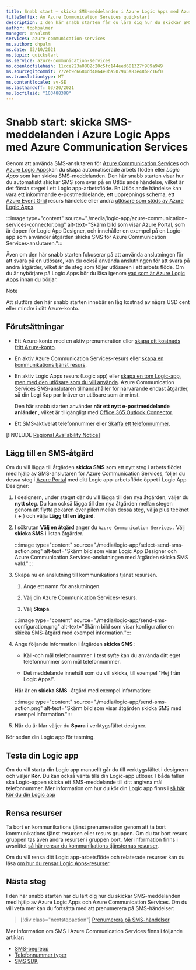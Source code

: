 ```yaml
---
title: Snabb start – skicka SMS-meddelanden i Azure Logic Apps med Azure Communication Services
titleSuffix: An Azure Communication Services quickstart
description: I den här snabb starten får du lära dig hur du skickar SMS-meddelanden i Azure Logic Apps arbets flöden med hjälp av Azure Communication Services-anslutaren.
author: tophpalmer
manager: anvalent
services: azure-communication-services
ms.author: chpalm
ms.date: 03/10/2021
ms.topic: quickstart
ms.service: azure-communication-services
ms.openlocfilehash: 11cce223a0802c20c5fc144eed681327f989a949
ms.sourcegitcommit: 772eb9c6684dd4864e0ba507945a83e48b8c16f0
ms.translationtype: MT
ms.contentlocale: sv-SE
ms.lasthandoff: 03/20/2021
ms.locfileid: "103488388"
---
```

# <a name="quickstart-send-sms-messages-in-azure-logic-apps-with-azure-communication-services"></a>Snabb start: skicka SMS-meddelanden i Azure Logic Apps med Azure Communication Services

Genom att använda SMS-anslutaren för [Azure Communication Services](../../overview.md) och [Azure Logic Apps](../../../logic-apps/logic-apps-overview.md)kan du skapa automatiserade arbets flöden eller *Logic Apps* som kan skicka SMS-meddelanden. Den här snabb starten visar hur du automatiskt skickar SMS som svar på en Utlös ande händelse, vilket är det första steget i ett Logic app-arbetsflöde. En Utlös ande händelse kan vara ett inkommande e-postmeddelande, ett upprepnings schema, ett [Azure Event Grid](../../../event-grid/overview.md) resurs händelse eller andra [utlösare som stöds av Azure Logic Apps](/connectors/connector-reference/connector-reference-logicapps-connectors).

:::image type="content" source="./media/logic-app/azure-communication-services-connector.png" alt-text="Skärm bild som visar Azure Portal, som är öppen för Logic App Designer, och innehåller en exempel på en Logic-app som använder åtgärden skicka SMS för Azure Communication Services-anslutaren.":::

Även om den här snabb starten fokuserar på att använda anslutningen för att svara på en utlösare, kan du också använda anslutningen för att svara på andra åtgärder, vilket är de steg som följer utlösaren i ett arbets flöde. Om du är nybörjare på Logic Apps bör du läsa igenom [vad som är Azure Logic Apps](../../../logic-apps/logic-apps-overview.md) innan du börjar.

> [!NOTE]
> Att slutföra den här snabb starten innebär en låg kostnad av några USD cent eller mindre i ditt Azure-konto.

## <a name="prerequisites"></a>Förutsättningar

- Ett Azure-konto med en aktiv prenumeration eller [skapa ett kostnads fritt Azure-konto](https://azure.microsoft.com/free/?WT.mc_id=A261C142F).

- En aktiv Azure Communication Services-resurs eller [skapa en kommunikations tjänst resurs](../create-communication-resource.md).

- En aktiv Logic Apps resurs (Logic app) eller [skapa en tom Logic-app, men med den utlösare som du vill använda](../../../logic-apps/quickstart-create-first-logic-app-workflow.md). Azure Communication Services SMS-anslutaren tillhandahåller för närvarande endast åtgärder, så din Logi Kap par kräver en utlösare som är minst.

  Den här snabb starten använder **när ett nytt e-postmeddelande anländer** , vilket är tillgängligt med [Office 365 Outlook Connector](/connectors/office365/).

- Ett SMS-aktiverat telefonnummer eller [Skaffa ett telefonnummer](./get-phone-number.md).

[!INCLUDE [Regional Availability Notice](../../includes/regional-availability-include.md)]

## <a name="add-an-sms-action"></a>Lägg till en SMS-åtgärd

Om du vill lägga till åtgärden **skicka SMS** som ett nytt steg i arbets flödet med hjälp av SMS-anslutaren för Azure Communication Services, följer du dessa steg i [Azure Portal](https://portal.azure.com) med ditt Logic app-arbetsflöde öppet i Logic App Designer:

1. I designern, under steget där du vill lägga till den nya åtgärden, väljer du **nytt steg**. Du kan också lägga till den nya åtgärden mellan stegen genom att flytta pekaren över pilen mellan dessa steg, välja plus tecknet ( **+** ) och välja **Lägg till en åtgärd**.

1. I sökrutan **Välj en åtgärd** anger du `Azure Communication Services` . Välj **skicka SMS** i listan åtgärder.

   :::image type="content" source="./media/logic-app/select-send-sms-action.png" alt-text="Skärm bild som visar Logic App Designer och Azure Communication Services-anslutningen med åtgärden skicka SMS vald.":::

1. Skapa nu en anslutning till kommunikations tjänst resursen.

   1. Ange ett namn för anslutningen.

   1. Välj din Azure Communication Services-resurs.

   1. Välj **Skapa**.

   :::image type="content" source="./media/logic-app/send-sms-configuration.png" alt-text="Skärm bild som visar konfigurationen skicka SMS-åtgärd med exempel information.":::

1. Ange följande information i åtgärden **skicka SMS** : 

   * Käll-och mål telefonnummer. I test syfte kan du använda ditt eget telefonnummer som mål telefonnummer.

   * Det meddelande innehåll som du vill skicka, till exempel "Hej från Logic Apps!".

   Här är en **skicka SMS** -åtgärd med exempel information:

   :::image type="content" source="./media/logic-app/send-sms-action.png" alt-text="Skärm bild som visar åtgärden skicka SMS med exempel information.":::

1. När du är klar väljer du **Spara** i verktygsfältet designer.

Kör sedan din Logic app för testning.

## <a name="test-your-logic-app"></a>Testa din Logic app

Om du vill starta din Logic app manuellt går du till verktygsfältet i designern och väljer **Kör**. Du kan också vänta tills din Logic-app utlöser. I båda fallen ska Logic-appen skicka ett SMS-meddelande till ditt angivna mål telefonnummer. Mer information om hur du kör din Logic app finns i [så här kör du din Logic app](../../../logic-apps/quickstart-create-first-logic-app-workflow.md#run-your-logic-app)

## <a name="clean-up-resources"></a>Rensa resurser

Ta bort en kommunikations tjänst prenumeration genom att ta bort kommunikations tjänst resursen eller resurs gruppen. Om du tar bort resurs gruppen tas även andra resurser i gruppen bort. Mer information finns i avsnittet [så här rensar du kommunikations tjänsternas resurser](../create-communication-resource.md#clean-up-resources).

Om du vill rensa ditt Logic app-arbetsflöde och relaterade resurser kan du läsa [om hur du rensar Logic Apps-resurser](../../../logic-apps/quickstart-create-first-logic-app-workflow.md#clean-up-resources).

## <a name="next-steps"></a>Nästa steg

I den här snabb starten har du lärt dig hur du skickar SMS-meddelanden med hjälp av Azure Logic Apps och Azure Communication Services. Om du vill veta mer kan du fortsätta med att prenumerera på SMS-händelser:

> [!div class="nextstepaction"]
> [Prenumerera på SMS-händelser](./handle-sms-events.md)

Mer information om SMS i Azure Communication Services finns i följande artiklar:

- [SMS-begrepp](../../concepts/telephony-sms/concepts.md)
- [Telefonnummer typer](../../concepts/telephony-sms/plan-solution.md)
- [SMS SDK](../../concepts/telephony-sms/sdk-features.md)
